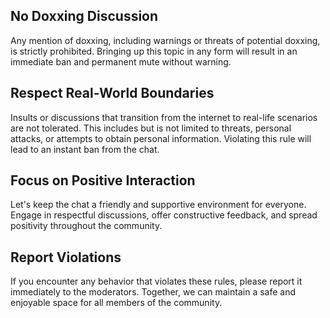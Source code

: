 ## No Doxxing Discussion
Any mention of doxxing, including warnings or threats of potential doxxing, is strictly prohibited. Bringing up this topic in any form will result in an immediate ban and permanent mute without warning.

## Respect Real-World Boundaries
Insults or discussions that transition from the internet to real-life scenarios are not tolerated. This includes but is not limited to threats, personal attacks, or attempts to obtain personal information. Violating this rule will lead to an instant ban from the chat.

## Focus on Positive Interaction
Let's keep the chat a friendly and supportive environment for everyone. Engage in respectful discussions, offer constructive feedback, and spread positivity throughout the community.

## Report Violations
If you encounter any behavior that violates these rules, please report it immediately to the moderators. Together, we can maintain a safe and enjoyable space for all members of the community.
